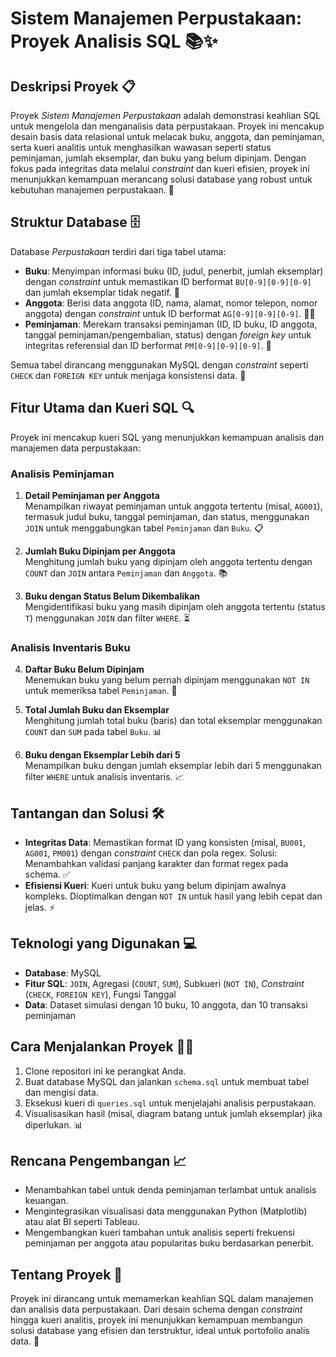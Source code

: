 # Sistem Manajemen Perpustakaan: Proyek Analisis SQL 📚✨

## Deskripsi Proyek 📋
Proyek *Sistem Manajemen Perpustakaan* adalah demonstrasi keahlian SQL untuk mengelola dan menganalisis data perpustakaan. Proyek ini mencakup desain basis data relasional untuk melacak buku, anggota, dan peminjaman, serta kueri analitis untuk menghasilkan wawasan seperti status peminjaman, jumlah eksemplar, dan buku yang belum dipinjam. Dengan fokus pada integritas data melalui *constraint* dan kueri efisien, proyek ini menunjukkan kemampuan merancang solusi database yang robust untuk kebutuhan manajemen perpustakaan. 🚀

## Struktur Database 🗄️
Database *Perpustakaan* terdiri dari tiga tabel utama:
- **Buku**: Menyimpan informasi buku (ID, judul, penerbit, jumlah eksemplar) dengan *constraint* untuk memastikan ID berformat `BU[0-9][0-9][0-9]` dan jumlah eksemplar tidak negatif. 📖
- **Anggota**: Berisi data anggota (ID, nama, alamat, nomor telepon, nomor anggota) dengan *constraint* untuk ID berformat `AG[0-9][0-9][0-9]`. 🧑‍💼
- **Peminjaman**: Merekam transaksi peminjaman (ID, ID buku, ID anggota, tanggal peminjaman/pengembalian, status) dengan *foreign key* untuk integritas referensial dan ID berformat `PM[0-9][0-9][0-9]`. 📅

Semua tabel dirancang menggunakan MySQL dengan *constraint* seperti `CHECK` dan `FOREIGN KEY` untuk menjaga konsistensi data. 🔗

## Fitur Utama dan Kueri SQL 🔍
Proyek ini mencakup kueri SQL yang menunjukkan kemampuan analisis dan manajemen data perpustakaan:

### Analisis Peminjaman
1. **Detail Peminjaman per Anggota**  
   Menampilkan riwayat peminjaman untuk anggota tertentu (misal, `AG001`), termasuk judul buku, tanggal peminjaman, dan status, menggunakan `JOIN` untuk menggabungkan tabel `Peminjaman` dan `Buku`. 📋

2. **Jumlah Buku Dipinjam per Anggota**  
   Menghitung jumlah buku yang dipinjam oleh anggota tertentu dengan `COUNT` dan `JOIN` antara `Peminjaman` dan `Anggota`. 📚

3. **Buku dengan Status Belum Dikembalikan**  
   Mengidentifikasi buku yang masih dipinjam oleh anggota tertentu (status `T`) menggunakan `JOIN` dan filter `WHERE`. ⏳

### Analisis Inventaris Buku
4. **Daftar Buku Belum Dipinjam**  
   Menemukan buku yang belum pernah dipinjam menggunakan `NOT IN` untuk memeriksa tabel `Peminjaman`. 🔎

5. **Total Jumlah Buku dan Eksemplar**  
   Menghitung jumlah total buku (baris) dan total eksemplar menggunakan `COUNT` dan `SUM` pada tabel `Buku`. 📊

6. **Buku dengan Eksemplar Lebih dari 5**  
   Menampilkan buku dengan jumlah eksemplar lebih dari 5 menggunakan filter `WHERE` untuk analisis inventaris. 📈

## Tantangan dan Solusi 🛠️
- **Integritas Data**: Memastikan format ID yang konsisten (misal, `BU001`, `AG001`, `PM001`) dengan *constraint* `CHECK` dan pola regex. Solusi: Menambahkan validasi panjang karakter dan format regex pada schema. ✅
- **Efisiensi Kueri**: Kueri untuk buku yang belum dipinjam awalnya kompleks. Dioptimalkan dengan `NOT IN` untuk hasil yang lebih cepat dan jelas. ⚡

## Teknologi yang Digunakan 💻
- **Database**: MySQL
- **Fitur SQL**: `JOIN`, Agregasi (`COUNT`, `SUM`), Subkueri (`NOT IN`), *Constraint* (`CHECK`, `FOREIGN KEY`), Fungsi Tanggal
- **Data**: Dataset simulasi dengan 10 buku, 10 anggota, dan 10 transaksi peminjaman

## Cara Menjalankan Proyek 🏃‍♂️
1. Clone repositori ini ke perangkat Anda.
2. Buat database MySQL dan jalankan `schema.sql` untuk membuat tabel dan mengisi data.
3. Eksekusi kueri di `queries.sql` untuk menjelajahi analisis perpustakaan.
4. Visualisasikan hasil (misal, diagram batang untuk jumlah eksemplar) jika diperlukan. 📊

## Rencana Pengembangan 📈
- Menambahkan tabel untuk denda peminjaman terlambat untuk analisis keuangan.
- Mengintegrasikan visualisasi data menggunakan Python (Matplotlib) atau alat BI seperti Tableau.
- Mengembangkan kueri tambahan untuk analisis seperti frekuensi peminjaman per anggota atau popularitas buku berdasarkan penerbit.

## Tentang Proyek 🌟
Proyek ini dirancang untuk memamerkan keahlian SQL dalam manajemen dan analisis data perpustakaan. Dari desain schema dengan *constraint* hingga kueri analitis, proyek ini menunjukkan kemampuan membangun solusi database yang efisien dan terstruktur, ideal untuk portofolio analis data. 🙌
